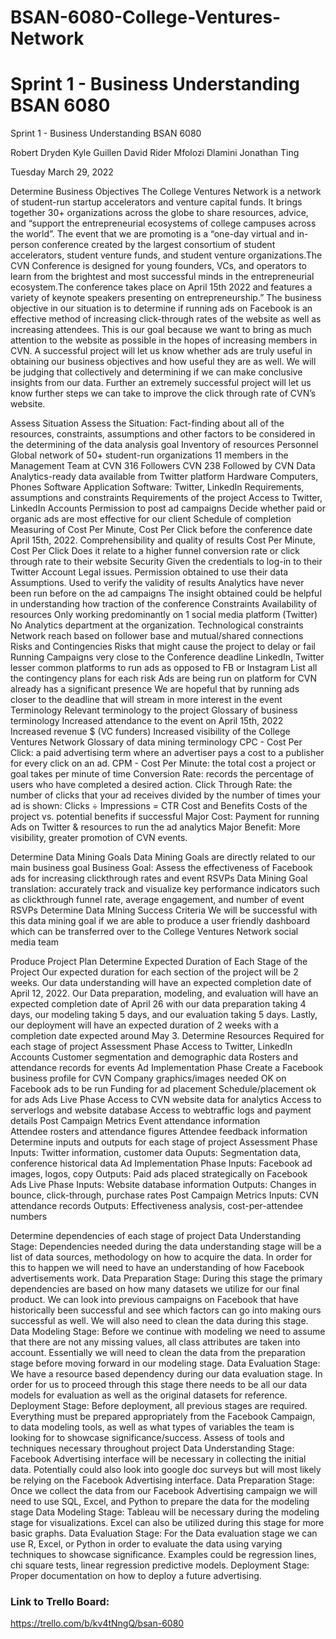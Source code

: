 # BSAN-6080-College-Ventures-Network
# Sprint 1 - Business Understanding BSAN 6080


Sprint 1 - Business Understanding BSAN 6080








Robert Dryden
Kyle Guillen
David Rider
 Mfolozi Dlamini
Jonathan Ting








Tuesday March 29, 2022

Determine Business Objectives
The College Ventures Network is a network of student-run startup accelerators and venture capital funds. It brings together 30+ organizations across the globe to share resources, advice, and “support the entrepreneurial ecosystems of college campuses across the world”. 
The event that we are promoting is a “one-day virtual and in-person conference created by the largest consortium of student accelerators, student venture funds, and student venture organizations.The CVN Conference is designed for young founders, VCs, and operators to learn from the brightest and most successful minds in the entrepreneurial ecosystem.The conference takes place on April 15th 2022 and features a variety of keynote speakers presenting on entrepreneurship.” 
The business objective in our situation is to determine if running ads on Facebook is an effective method of increasing click-through rates of the website as well as increasing attendees. This is our goal because we want to bring as much attention to the website as possible in the hopes of increasing members in CVN. 
A successful project will let us know whether ads are truly useful in obtaining our business objectives and how useful they are as well. We will be judging that collectively and determining if we can make conclusive insights from our data. Further an extremely successful project will let us know further steps we can take to improve the click through rate of CVN’s website. 

Assess Situation
Assess the Situation: Fact-finding about all of the resources, constraints, assumptions and other factors to be considered in the determining of the data analysis goal
Inventory of resources
Personnel
 Global network of 50+ student-run organizations
11 members in the Management Team at CVN
316 Followers CVN
238 Followed by CVN
Data
Analytics-ready data available from Twitter platform
Hardware
Computers, Phones
Software
Application Software: Twitter, LinkedIn
Requirements, assumptions and constraints
Requirements of the project
Access to Twitter, LinkedIn Accounts
Permission to post ad campaigns
Decide whether paid or organic ads are most effective for our client
Schedule of completion
Measuring of Cost Per Minute, Cost Per Click before the conference date April 15th, 2022.
Comprehensibility and quality of results
Cost Per Minute, Cost Per Click
Does it relate to a higher funnel conversion rate or click through rate to their website
Security
Given the credentials to log-in to their Twitter Account
Legal issues.
Permission obtained to use their data
Assumptions. Used to verify the validity of results
Analytics have never been run before on the ad campaigns
The insight obtained could be helpful in understanding how traction of the conference
Constraints
Availability of resources
Only working predominantly on 1 social media platform (Twitter)
No Analytics department at the organization. 
Technological constraints
Network reach based on follower base and mutual/shared connections
Risks and Contingencies
Risks that might cause the project to delay or fail
Running Campaigns very close to the Conference deadline
LinkedIn, Twitter lesser common platforms to run ads as opposed to FB or Instagram
List all the contingency plans for each risk 
Ads are being run on platform for CVN already has a significant presence
We are hopeful that by running ads closer to the deadline that will stream in more interest in the event
Terminology
Relevant terminology to the project
Glossary of business terminology
Increased attendance to the event on April 15th, 2022 
Increased revenue $ (VC funders)
Increased visibility of the College Ventures Network
Glossary of data mining terminology
CPC - Cost Per Click: a paid advertising term where an advertiser pays a cost to a publisher for every click on an ad. 
CPM - Cost Per Minute: the total cost a project or goal takes per minute of time
Conversion Rate:  records the percentage of users who have completed a desired action.
Click Through Rate: the number of clicks that your ad receives divided by the number of times your ad is shown:
 Clicks ÷ Impressions = CTR
Cost and Benefits
Costs of the project vs. potential benefits if successful
Major Cost: Payment for running Ads on Twitter & resources to run the ad analytics
Major Benefit: More visibility, greater promotion of CVN events.





Determine Data Mining Goals
Data Mining Goals are directly related to our main business goal
Business Goal: Assess the effectiveness of Facebook ads for increasing clickthrough rates and event RSVPs 
Data Mining Goal translation: accurately track and visualize key performance indicators such as clickthrough funnel rate, average engagement, and number of event RSVPs
Determine Data MIning Success Criteria
We will be successful with this data mining goal if we are able to produce a user friendly dashboard which can be transferred over to the College Ventures Network social media team

Produce Project Plan
Determine Expected Duration of Each Stage of the Project 
Our expected duration for each section of the project will be 2 weeks. Our data understanding will have an expected completion date of April 12, 2022. Our Data preparation, modeling, and evaluation will have an expected completion date of April 26 with our data preparation taking 4 days, our modeling taking 5 days, and our evaluation taking 5 days. Lastly, our deployment will have an expected duration of 2 weeks with a completion date expected around May 3.
Determine Resources Required for each stage of project 
Assessment Phase
Access to Twitter, LinkedIn Accounts
Customer segmentation and demographic data
Rosters and attendance records for events
Ad Implementation Phase
Create a Facebook business profile for CVN
Company graphics/images needed
OK on Facebook ads to be run
Funding for ad placement
Schedule/placement ok for ads
Ads Live Phase
Access to CVN website data for analytics
Access to serverlogs and website database
Access to webtraffic logs and payment details
Post Campaign Metrics
Event attendance information	
Attendee rosters and attendance figures
Attendee feedback information
Determine inputs and outputs for each stage of project
Assessment Phase
Inputs: Twitter information, customer data
Ouputs: Segmentation data, conference historical data
Ad Implementation Phase
Inputs: Facebook ad images, logos, copy
Outputs: Paid ads placed strategically on Facebook
Ads Live Phase
Inputs: Website database information
Outputs: Changes in bounce, click-through, purchase rates
Post Campaign Metrics
Inputs: CVN attendance records
Outputs: Effectiveness analysis, cost-per-attendee numbers


Determine dependencies of each stage of project
Data Understanding Stage:
Dependencies needed during the data understanding stage will be a list of data sources, methodology on how to acquire the data.  In order for this to happen we will need to have an understanding of how Facebook advertisements work. 
Data Preparation Stage:
During this stage the primary dependencies are based on how many datasets we utilize for our final product.  We can look into previous campaigns on Facebook that have historically been successful and see which factors can go into making ours successful as well.  We will also need to clean the data during this stage.
Data Modeling Stage:
Before we continue with modeling we need to assume that there are not any missing values, all class attributes are taken into account.  Essentially we will need to clean the data from the preparation stage before moving forward in our modeling stage. 
Data Evaluation Stage:
We have a resource based dependency during our data evaluation stage.  In order for us to proceed through this stage there needs to be all our data models for evaluation as well as the original datasets for reference. 
Deployment Stage:
Before deployment, all previous stages are required.  Everything must be prepared appropriately from the Facebook Campaign, to data modeling tools, as well as what types of variables the team is looking for to showcase significance/success.
Assess of tools and techniques necessary throughout project
Data Understanding Stage:
Facebook Advertising interface will be necessary in collecting the initial data.  Potentially could also look into google doc surveys but will most likely be relying on the Facebook Advertising interface. 
Data Preparation Stage:
Once we collect the data from our Facebook Advertising campaign we will need to use SQL, Excel, and Python to prepare the data for the modeling stage
Data Modeling Stage:
Tableau will be necessary during the modeling stage for visualizations.  Excel can also be utilized during this stage for more basic graphs.
Data Evaluation Stage:
For the Data evaluation stage we can use R, Excel, or Python in order to evaluate the data using varying techniques to showcase significance.  Examples could be regression lines, chi square tests, linear regression predictive models.
Deployment Stage:
Proper documentation on how to deploy a future advertising. 






### Link to Trello Board:
https://trello.com/b/kv4tNngQ/bsan-6080 


